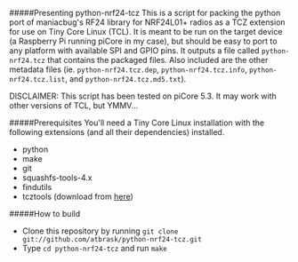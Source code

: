 #####Presenting python-nrf24-tcz
This is a script for packing the python port of maniacbug's RF24 library for NRF24L01+ radios as a TCZ extension for use on Tiny Core Linux (TCL). It is meant to be run on the target device (a Raspberry Pi running piCore in my case), but should be easy to port to any platform with available SPI and GPIO pins. It outputs a file called `python-nrf24.tcz` that contains the packaged files. Also included are the other metadata files (ie. `python-nrf24.tcz.dep`, `python-nrf24.tcz.info`, `python-nrf24.tcz.list`, and `python-nrf24.tcz.md5.txt`).

DISCLAIMER: This script has been tested on piCore 5.3. It may work with other versions of TCL, but YMMV...

#####Prerequisites
You'll need a Tiny Core Linux installation with the following extensions (and all their dependencies) installed.
* python
* make
* git
* squashfs-tools-4.x
* findutils
* tcztools (download from [here](https://github.com/MSumulong/tcztools))

#####How to build
* Clone this repository by running `git clone git://github.com/atbrask/python-nrf24-tcz.git`
* Type `cd python-nrf24-tcz` and run `make`
